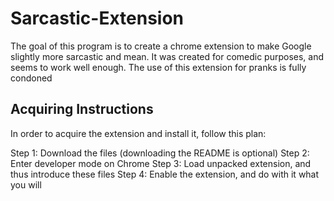 # Sarcastic-Extension

The goal of this program is to create a chrome extension to make Google slightly more sarcastic and mean. It was created for comedic purposes, and seems to work well enough. The use of this extension for pranks is fully condoned

## Acquiring Instructions

In order to acquire the extension and install it, follow this plan:

Step 1: Download the files (downloading the README is optional)
Step 2: Enter developer mode on Chrome
Step 3: Load unpacked extension, and thus introduce these files
Step 4: Enable the extension, and do with it what you will


